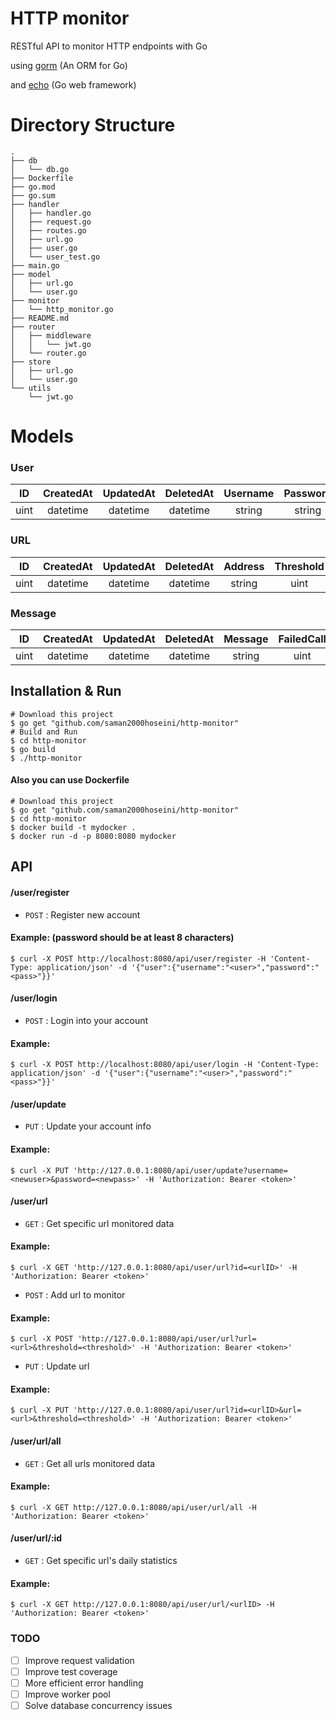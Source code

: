 # HTTP monitor
RESTful API to monitor HTTP endpoints with Go

using [gorm](https://gorm.io/) (An ORM for Go)

and [echo](https://echo.labstack.com/) (Go web framework)

# Directory Structure
```
.
├── db
│   └── db.go
├── Dockerfile
├── go.mod
├── go.sum
├── handler
│   ├── handler.go
│   ├── request.go
│   ├── routes.go
│   ├── url.go
│   ├── user.go
│   └── user_test.go
├── main.go
├── model
│   ├── url.go
│   └── user.go
├── monitor
│   └── http_monitor.go
├── README.md
├── router
│   ├── middleware
│   │   └── jwt.go
│   └── router.go
├── store
│   ├── url.go
│   └── user.go
└── utils
    └── jwt.go
```

# Models

### User

|  ID  | CreatedAt | UpdatedAt | DeletedAt |  Username  |  Password  | URLs |
|:----:|:---------:|:---------:|:---------:|:----------:|:----------:|:----:|
| uint |  datetime |  datetime |  datetime | string     | string     |  []  |

### URL

|  ID  | CreatedAt | UpdatedAt | DeletedAt |Address|Threshold|SuccessCall|FailedCall| Alert |
|:----:|:---------:|:---------:|:---------:|:-----:|:-------:|:---------:|:--------:|:-----:|
| uint |  datetime |  datetime |  datetime | string|    uint |    uint   |    uint  |Message|

### Message

|  ID  | CreatedAt | UpdatedAt | DeletedAt |  Message   | FailedCall |  RefID  |
|:----:|:---------:|:---------:|:---------:|:----------:|:----------:|:-------:|
| uint |  datetime |  datetime |  datetime |   string   |    uint    |   uint  |

## Installation & Run

```
# Download this project
$ go get "github.com/saman2000hoseini/http-monitor"
# Build and Run
$ cd http-monitor
$ go build
$ ./http-monitor
```

#### Also you can use Dockerfile

```
# Download this project
$ go get "github.com/saman2000hoseini/http-monitor"
$ cd http-monitor
$ docker build -t mydocker .
$ docker run -d -p 8080:8080 mydocker
```

## API

#### /user/register
* `POST` : Register new account

#### Example: (password should be at least 8 characters)
```
$ curl -X POST http://localhost:8080/api/user/register -H 'Content-Type: application/json' -d '{"user":{"username":"<user>","password":"<pass>"}}'
```

#### /user/login
* `POST` : Login into your account

#### Example:
```
$ curl -X POST http://localhost:8080/api/user/login -H 'Content-Type: application/json' -d '{"user":{"username":"<user>","password":"<pass>"}}'
```

#### /user/update
* `PUT` : Update your account info

#### Example:
```
$ curl -X PUT 'http://127.0.0.1:8080/api/user/update?username=<newuser>&password=<newpass>' -H 'Authorization: Bearer <token>'
```

#### /user/url

* `GET` : Get specific url monitored data

#### Example:
```
$ curl -X GET 'http://127.0.0.1:8080/api/user/url?id=<urlID>' -H 'Authorization: Bearer <token>'
```

* `POST` : Add url to monitor

#### Example:
```
$ curl -X POST 'http://127.0.0.1:8080/api/user/url?url=<url>&threshold=<threshold>' -H 'Authorization: Bearer <token>' 
```

* `PUT` :  Update url

#### Example:
```
$ curl -X PUT 'http://127.0.0.1:8080/api/user/url?id=<urlID>&url=<url>&threshold=<threshold>' -H 'Authorization: Bearer <token>'
```

#### /user/url/all
* `GET` : Get all urls monitored data

#### Example:
```
$ curl -X GET http://127.0.0.1:8080/api/user/url/all -H 'Authorization: Bearer <token>'
```

#### /user/url/:id
* `GET` : Get specific url's daily statistics

#### Example:
```
$ curl -X GET http://127.0.0.1:8080/api/user/url/<urlID> -H 'Authorization: Bearer <token>'
```

### TODO

- [ ] Improve request validation
- [ ] Improve test coverage
- [ ] More efficient error handling
- [ ] Improve worker pool
- [ ] Solve database concurrency issues 
